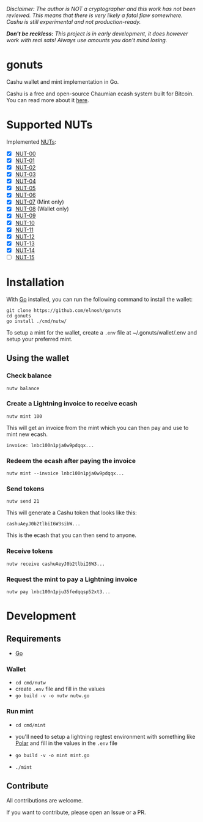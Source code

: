_Disclaimer: The author is NOT a cryptographer and this work has not been reviewed. This means that there is very likely a fatal flaw somewhere. Cashu is still experimental and not production-ready._

_**Don't be reckless:** This project is in early development, it does however work with real sats! Always use amounts you don't mind losing._

# gonuts

Cashu wallet and mint implementation in Go.

Cashu is a free and open-source Chaumian ecash system built for Bitcoin. You can read more about it [here](https://cashu.space/).

# Supported NUTs

Implemented [NUTs](https://github.com/cashubtc/nuts/):

- [x] [NUT-00](https://github.com/cashubtc/nuts/blob/main/00.md)
- [x] [NUT-01](https://github.com/cashubtc/nuts/blob/main/01.md)
- [x] [NUT-02](https://github.com/cashubtc/nuts/blob/main/02.md)
- [x] [NUT-03](https://github.com/cashubtc/nuts/blob/main/03.md)
- [x] [NUT-04](https://github.com/cashubtc/nuts/blob/main/04.md)
- [x] [NUT-05](https://github.com/cashubtc/nuts/blob/main/05.md)
- [x] [NUT-06](https://github.com/cashubtc/nuts/blob/main/06.md)
- [x] [NUT-07](https://github.com/cashubtc/nuts/blob/main/07.md) (Mint only)
- [x] [NUT-08](https://github.com/cashubtc/nuts/blob/main/08.md) (Wallet only)
- [x] [NUT-09](https://github.com/cashubtc/nuts/blob/main/09.md)
- [x] [NUT-10](https://github.com/cashubtc/nuts/blob/main/10.md)
- [x] [NUT-11](https://github.com/cashubtc/nuts/blob/main/11.md) 
- [x] [NUT-12](https://github.com/cashubtc/nuts/blob/main/12.md)
- [x] [NUT-13](https://github.com/cashubtc/nuts/blob/main/13.md)
- [x] [NUT-14](https://github.com/cashubtc/nuts/blob/main/14.md)
- [ ] [NUT-15](https://github.com/cashubtc/nuts/blob/main/15.md)

# Installation

With [Go](https://go.dev/doc/install) installed, you can run the following command to install the wallet:

```
git clone https://github.com/elnosh/gonuts
cd gonuts
go install ./cmd/nutw/
```

To setup a mint for the wallet, create a `.env` file at ~/.gonuts/wallet/.env and setup your preferred mint.

## Using the wallet

### Check balance

```
nutw balance
```

### Create a Lightning invoice to receive ecash

```
nutw mint 100
```

This will get an invoice from the mint which you can then pay and use to mint new ecash.

```
invoice: lnbc100n1pja0w9pdqqx...
```

### Redeem the ecash after paying the invoice

```
nutw mint --invoice lnbc100n1pja0w9pdqqx...
```

### Send tokens

```
nutw send 21
```

This will generate a Cashu token that looks like this:

```
cashuAeyJ0b2tlbiI6W3sibW...
```

This is the ecash that you can then send to anyone.

### Receive tokens

```
nutw receive cashuAeyJ0b2tlbiI6W3...
```

### Request the mint to pay a Lightning invoice

```
nutw pay lnbc100n1pju35fedqqsp52xt3...
```

# Development

## Requirements

- [Go](https://go.dev/doc/install)

### Wallet

- `cd cmd/nutw`
- create `.env` file and fill in the values
- `go build -v -o nutw nutw.go`

### Run mint

- `cd cmd/mint`
- you'll need to setup a lightning regtest environment with something like [Polar](https://lightningpolar.com/) and fill in the values in the `.env` file

- `go build -v -o mint mint.go`

- `./mint`

## Contribute

All contributions are welcome.

If you want to contribute, please open an Issue or a PR.
